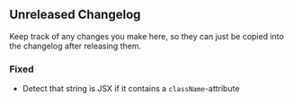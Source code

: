 ## Unreleased Changelog

Keep track of any changes you make here, so they can just be copied into the
changelog after releasing them.

### Fixed

-   Detect that string is JSX if it contains a `className`-attribute
